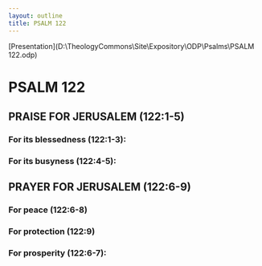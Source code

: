 ```yaml
---
layout: outline
title: PSALM 122
---
```

[Presentation](D:\TheologyCommons\Site\Expository\ODP\Psalms\PSALM 122.odp)
# PSALM 122 
## PRAISE FOR JERUSALEM (122:1-5) 
###  For its blessedness (122:1-3): 
###  For its busyness (122:4-5): 
## PRAYER FOR JERUSALEM (122:6-9) 
###  For peace (122:6-8) 
###  For protection (122:9) 
###  For prosperity (122:6-7): 
